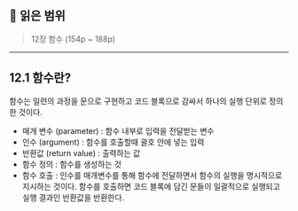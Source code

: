 ## 📔 **읽은 범위**

> 12장 함수 (154p ~ 188p)

---

## 12.1 함수란?

함수는 일련의 과정을 문으로 구현하고 코드 블록으로 감싸서 하나의 실행 단위로 정의한 것이다.

- 매개 변수 (parameter) : 함수 내부로 입력을 전달받는 변수
- 인수 (argument) : 함수를 호출할때 괄호 안에 넣는 입력
- 반환값 (return value) : 출력하는 값
- 함수 정의 : 함수를 생성하는 것
- 함수 호출 : 인수를 매개변수를 통해 함수에 전달하면서 함수의 실행을 명시적으로 지시하는 것이다. 함수를 호출하면 코드 블록에 담긴 문들이 일괄적으로 실행되고 실행 결과인 반환값을 반환한다.
